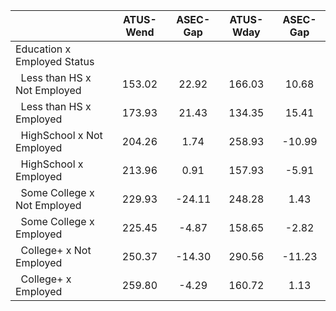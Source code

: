 
|                      |    ATUS-Wend |     ASEC-Gap |    ATUS-Wday |     ASEC-Gap |
| -------------------- | :----------: | :----------: | :----------: | :----------: |
| Education x Employed Status |              |              |              |              |
| &nbsp;&nbsp;Less than HS x Not Employed |       153.02 |        22.92 |       166.03 |        10.68 |
| &nbsp;&nbsp;Less than HS x Employed |       173.93 |        21.43 |       134.35 |        15.41 |
| &nbsp;&nbsp;HighSchool x Not Employed |       204.26 |         1.74 |       258.93 |       -10.99 |
| &nbsp;&nbsp;HighSchool x Employed |       213.96 |         0.91 |       157.93 |        -5.91 |
| &nbsp;&nbsp;Some College x Not Employed |       229.93 |       -24.11 |       248.28 |         1.43 |
| &nbsp;&nbsp;Some College x Employed |       225.45 |        -4.87 |       158.65 |        -2.82 |
| &nbsp;&nbsp;College+ x Not Employed |       250.37 |       -14.30 |       290.56 |       -11.23 |
| &nbsp;&nbsp;College+ x Employed |       259.80 |        -4.29 |       160.72 |         1.13 |

